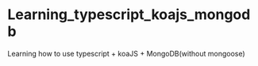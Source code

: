 # Learning_typescript_koajs_mongodb
Learning how to use typescript + koaJS + MongoDB(without mongoose)
